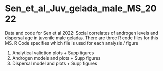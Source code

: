 # Sen_et_al_Juv_gelada_male_MS_2022
Data and code for Sen et al 2022: Social correlates of androgen levels and dispersal age in juvenile male geladas. 
There are three R code files for this MS. R Code specifies which file is used for each analysis / figure
1. Analytical validtion plots + Supp figures
2. Androgen models and plots + Supp figures
3. Dispersal model and plots + Supp figures
